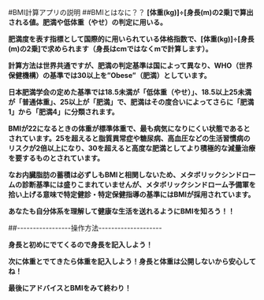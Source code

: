 #BMI計算アプリの説明
##BMIとはなに？？
**[体重(kg)]÷[身長(m)の2乗]で算出される値。肥満や低体重（やせ）の判定に用いる。**

**肥満度を表す指標として国際的に用いられている体格指数で、[体重(kg)]÷[身長(m)の2乗]で求められます（身長はcmではなくmで計算します）。**

**計算方法は世界共通ですが、肥満の判定基準は国によって異なり、WHO（世界保健機構）の基準では30以上を”Obese”（肥満）としています。**

**日本肥満学会の定めた基準では18.5未満が「低体重（やせ）」、18.5以上25未満が「普通体重」、25以上が「肥満」で、肥満はその度合いによってさらに「肥満1」から「肥満4」に分類されます。**

**BMIが22になるときの体重が標準体重で、最も病気になりにくい状態であるとされています。25を超えると脂質異常症や糖尿病、高血圧などの生活習慣病のリスクが2倍以上になり、30を超えると高度な肥満としてより積極的な減量治療を要するものとされています。**

**なお内臓脂肪の蓄積は必ずしもBMIと相関しないため、メタボリックシンドロームの診断基準には盛りこまれていませんが、メタボリックシンドローム予備軍を拾い上げる意味で特定健診・特定保健指導の基準にはBMIが採用されています。**

**あなたも自分体系を理解して健康な生活を送れるようにBMIを知ろう！！**

##-----------------操作方法--------------------

**身長と初めにでてくるので身長を記入しよう！**

**次に体重とでてきたら体重を記入しよう！身長と体重は公開しないから安心してね！**

**最後にアドバイスとBMIをみて終わり！**
